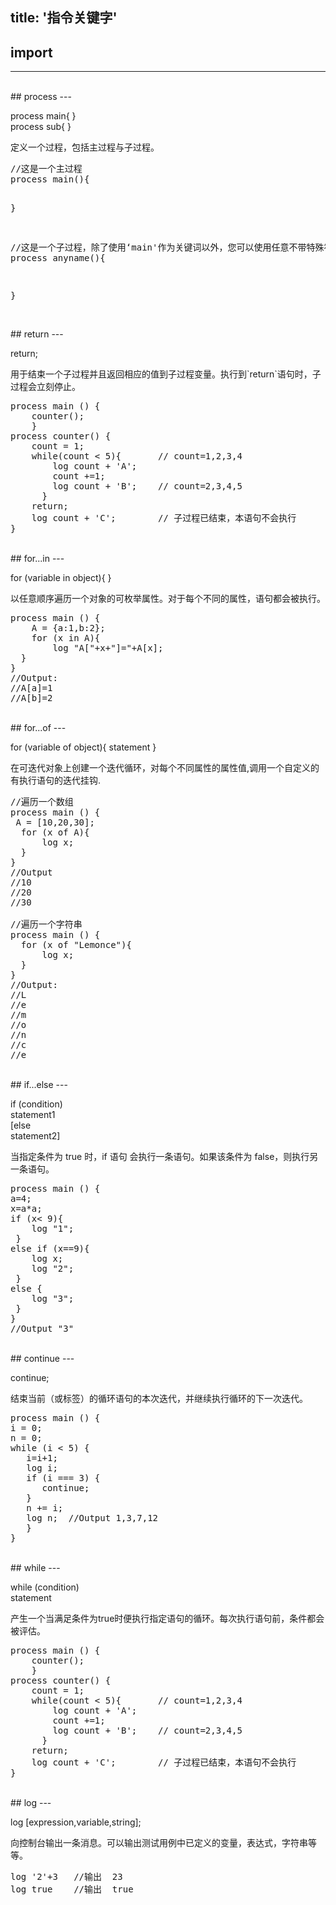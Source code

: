 title: '指令关键字'
---

## import
---

<br/>
## process
---
<p class="alert alert-warning">process main{ }<br/>process sub{ }</p>
定义一个过程，包括主过程与子过程。
<pre class='sublemon'>//这是一个主过程
process main(){

}

//这是一个子过程，除了使用‘main'作为关键词以外，您可以使用任意不带特殊符号的字符串来对子过程进行命名。
process anyname(){ 

}</pre>  

<br/>
## return
---
<p class="alert alert-warning">return;</p>
用于结束一个子过程并且返回相应的值到子过程变量。执行到`return`语句时，子过程会立刻停止。
<pre class='sublemon'>
process main () {
	counter();   
	}  
process counter() {
	count = 1;
	while(count < 5){	    // count=1,2,3,4
		log count + 'A';
		count +=1;
		log count + 'B';    // count=2,3,4,5
      }
	return;
    log count + 'C';        // 子过程已结束，本语句不会执行      
}</pre>

<br/>
## for...in
---
<p class="alert alert-warning">for (variable in object){ }</p>
以任意顺序遍历一个对象的可枚举属性。对于每个不同的属性，语句都会被执行。

<pre class="sublemon">
process main () {
	A = {a:1,b:2};
	for (x in A){
    	log "A["+x+"]="+A[x];
  }
}
//Output:
//A[a]=1
//A[b]=2</pre>

<br/>
## for...of
---
<p class="alert alert-warning">for (variable of object){ statement }</p>
在可迭代对象上创建一个迭代循环，对每个不同属性的属性值,调用一个自定义的有执行语句的迭代挂钩.

<pre class='sublemon'>
//遍历一个数组
process main () {
 A = [10,20,30];
  for (x of A){
      log x;
  }
}
//Output
//10
//20
//30

//遍历一个字符串
process main () {
  for (x of "Lemonce"){
      log x;
  }
}
//Output:
//L
//e
//m
//o
//n
//c
//e</pre>

<br/>
## if...else
---
<p class="alert alert-warning">if (condition)<br/>statement1<br/>[else<br/>statement2]</p>
当指定条件为 true 时，if 语句 会执行一条语句。如果该条件为 false，则执行另一条语句。

<pre class='sublemon'>
process main () {
a=4;
x=a*a;
if (x< 9){
    log "1";
 }
else if (x==9){
    log x;
    log "2";
 }
else {
    log "3";
 }
}
//Output "3"</pre>

<br/>
## continue
---
<p class="alert alert-warning">continue;</p>
结束当前（或标签）的循环语句的本次迭代，并继续执行循环的下一次迭代。

<pre class='sublemon'>
process main () {
i = 0;
n = 0;
while (i < 5) {
   i=i+1;
   log i;
   if (i === 3) {
      continue;
   }
   n += i;
   log n;  //Output 1,3,7,12
   }
}</pre>

<br/>
## while
---
<p class="alert alert-warning">while (condition)<br/> statement</p>
产生一个当满足条件为true时便执行指定语句的循环。每次执行语句前，条件都会被评估。
<pre class='sublemon'>
process main () {
	counter();   
	}  
process counter() {
	count = 1;
	while(count < 5){	    // count=1,2,3,4
		log count + 'A';
		count +=1;
		log count + 'B';    // count=2,3,4,5
      }
	return;
    log count + 'C';        // 子过程已结束，本语句不会执行      
}</pre>

<br/>
## log
---
<p class="alert alert-warning">log [expression,variable,string];</p>
向控制台输出一条消息。可以输出测试用例中已定义的变量，表达式，字符串等等。

<pre class='sublemon'>
log '2'+3	//输出  23
log true	//输出  true</pre>
